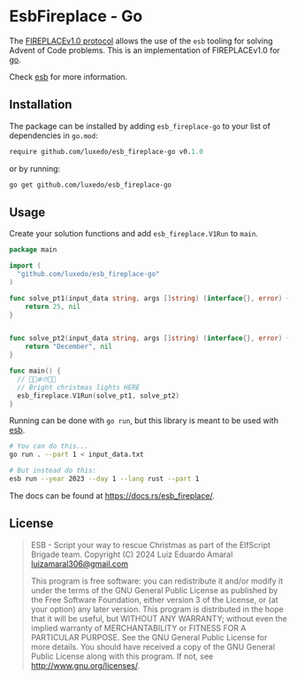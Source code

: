 # EsbFireplace - Go

The [FIREPLACEv1.0 protocol](https://github.com/luxedo/esb/blob/main/doc/FIREPLACEv1.0.md)
allows the use of the `esb` tooling for solving Advent of Code problems.
This is an implementation of FIREPLACEv1.0 for [go](https://go.dev/).

Check [esb](https://github.com/luxedo/esb) for more information.

## Installation

The package can be installed by adding `esb_fireplace-go` to your list of dependencies in `go.mod`:

```mod
require github.com/luxedo/esb_fireplace-go v0.1.0
```

or by running:

```bash
go get github.com/luxedo/esb_fireplace-go
```

## Usage

Create your solution functions and add `esb_fireplace.V1Run` to `main`.

```go
package main

import (
  "github.com/luxedo/esb_fireplace-go"
)

func solve_pt1(input_data string, args []string) (interface{}, error) {
	return 25, nil
}


func solve_pt2(input_data string, args []string) (interface{}, error) {
	return "December", nil
}

func main() {
  // 🎅🎄❄️☃️🎁🦌
  // Bright christmas lights HERE
  esb_fireplace.V1Run(solve_pt1, solve_pt2)
}
```

Running can be done with `go run`, but this library is meant to be used with [esb](https://github.com/luxedo/esb).

```bash
# You can do this...
go run . --part 1 < input_data.txt

# But instead do this:
esb run --year 2023 --day 1 --lang rust --part 1
```

The docs can be found at <https://docs.rs/esb_fireplace/>.

## License

> ESB - Script your way to rescue Christmas as part of the ElfScript Brigade team.
> Copyright (C) 2024 Luiz Eduardo Amaral <luizamaral306@gmail.com>
>
> This program is free software: you can redistribute it and/or modify
> it under the terms of the GNU General Public License as published by
> the Free Software Foundation, either version 3 of the License, or
> (at your option) any later version.
> This program is distributed in the hope that it will be useful,
> but WITHOUT ANY WARRANTY; without even the implied warranty of
> MERCHANTABILITY or FITNESS FOR A PARTICULAR PURPOSE. See the
> GNU General Public License for more details.
> You should have received a copy of the GNU General Public License
> along with this program. If not, see <http://www.gnu.org/licenses/>.
